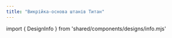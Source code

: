 ```yaml
---
title: "Викрійка-основа штанів Титан"
---
```


import { DesignInfo } from 'shared/components/designs/info.mjs'

<DesignInfo design='titan' docs />

